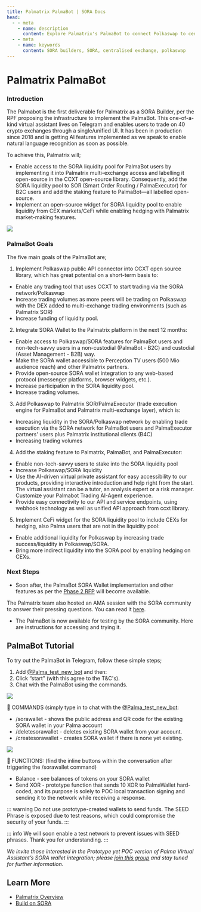 ```yaml
---
title: Palmatrix PalmaBot | SORA Docs
head:
  - - meta
    - name: description
      content: Explore Palmatrix's PalmaBot to connect Polkaswap to centralized exchanges, enhancing decentralized trading efficiency..
  - - meta
    - name: keywords
      content: SORA builders, SORA, centralised exchange, polkaswap
---
```


# Palmatrix PalmaBot

### Introduction

The Palmabot is the first deliverable for Palmatrix as a SORA Builder, per the RPF proposing the infrastructure to implement the PalmaBot. This one-of-a-kind virtual assistant lives on Telegram and enables users to trade on 40 crypto exchanges through a single/unified UI. It has been in production since 2018 and is getting AI features implemented as we speak to enable natural language recognition as soon as possible.

To achieve this, Palmatrix will;

- Enable access to the SORA liquidity pool for PalmaBot users by implementing it into Palmatrix multi-exchange access and labelling it open-source in the CCXT open-source library. Consequently, add the SORA liquidity pool to SOR (Smart Order Routing / PalmaExecutor) for B2C users and add the staking feature to PalmaBot—all labelled open-source.
- Implement an open-source widget for SORA liquidity pool to enable liquidity from CEX markets/CeFi while enabling hedging with Palmatrix market-making features.

![](/.gitbook/assets/palmatrix-implementation-overview.png)

### PalmaBot Goals

The five main goals of the PalmaBot are;

1. Implement Polkaswap public API connector into CCXT open source library, which has great potential on a short-term basis to:

- Enable any trading tool that uses CCXT to start trading via the SORA network/Polkaswap
- Increase trading volumes as more peers will be trading on Polkaswap with the DEX added to multi-exchange trading environments (such as Palmatrix SOR)
- Increase funding of liquidity pool.

2. Integrate SORA Wallet to the Palmatrix platform in the next 12 months:

- Enable access to Polkaswap/SORA features for PalmaBot users and non-tech-savvy users in a non-custodial (PalmaBot - B2C) and custodial (Asset Management - B2B) way.
- Make the SORA wallet accessible to Perception TV users (500 Mio audience reach) and other Palmatrix partners.
- Provide open-source SORA wallet integration to any web-based protocol (messenger platforms, browser widgets, etc.).
- Increase participation in the SORA liquidity pool.
- Increase trading volumes.

3. Add Polkaswap to Palmatrix SOR/PalmaExecutor (trade execution engine for PalmaBot and Palmatrix multi-exchange layer), which is:

- Increasing liquidity in the SORA/Polkaswap network by enabling trade execution via the SORA network for PalmaBot users and PalmaExecutor partners' users plus Palmatrix institutional clients (B4C)
- Increasing trading volumes

4. Add the staking feature to Palmatrix, PalmaBot, and PalmaExecutor:

- Enable non-tech-savvy users to stake into the SORA liquidity pool
- Increase Polkaswap/SORA liquidity
- Use the AI-driven virtual private assistant for easy accessibility to our products, providing interactive introduction and help right from the start. The virtual assistant can be a tutor, an analysis expert or a risk manager. Customize your Palmabot Trading AI-Agent experience.
- Provide easy connectivity to our API and service endpoints, using webhook technology as well as unified API approach from ccxt library.

5. Implement CeFi widget for the SORA liquidity pool to include CEXs for hedging, also Palma users that are not in the liquidity pool:

- Enable additional liquidity for Polkaswap by increasing trade success/liquidity in Polkaswap/SORA.
- Bring more indirect liquidity into the SORA pool by enabling hedging on CEXs.

### Next Steps

- Soon after, the PalmaBot SORA Wallet implementation and other features as per the [Phase 2 RFP](https://github.com/sora-xor/rfps/issues/101) will become available.

The Palmatrix team also hosted an AMA session with the SORA community to answer their pressing questions. You can read it [here](https://medium.com/sora-xor/sora-x-palmatrix-ama-fda509ac2ce8).

- The PalmaBot is now available for testing by the SORA community. Here are instructions for accessing and trying it.

## PalmaBot Tutorial

To try out the PalmaBot in Telegram, follow these simple steps;

1. Add [@Palma_test_new_bot](https://t.me/Palma_test_new_bot) and then:
2. Click “start” (with this agree to the T&C's).
3. Chat with the PalmaBot using the commands.

![](/.gitbook/assets/palmatrix-palmabot-tutorial-1.png)

🌴 COMMANDS
(simply type in to chat with the [@Palma_test_new_bot](https://t.me/Palma_test_new_bot):

- /sorawallet - shows the public address and QR code for the existing SORA wallet in your Palma account
- /deletesorawallet - deletes existing SORA wallet from your account.
- /createsorawallet - creates SORA wallet if there is none yet existing.

![](/.gitbook/assets/palmatrix-palmabot-tutorial-2.png)

🌴 FUNCTIONS:
(find the inline buttons within the conversation after triggering the /sorawallet command)

- Balance - see balances of tokens on your SORA wallet
- Send XOR - prototype function that sends 10 XOR to PalmaWallet hard-coded, and its purpose is solely to POC local transaction signing and sending it to the network while receiving a response.

::: warning
Do not use prototype-created wallets to send funds. The SEED Phrase
is exposed due to test reasons, which could compromise the security of
your funds.
:::

::: info
We will soon enable a test network to prevent issues with SEED
phrases. Thank you for understanding.
:::

_We invite those interested in the Prototype yet POC version of Palma
Virtual Assistant’s SORA wallet integration; please [join this
group](https://t.me/+95bbVOV-KH84YzQ8) and stay tuned for further
information._

## Learn More

- [Palmatrix Overview](/palmatrix-overview)
- [Build on SORA](/build)
